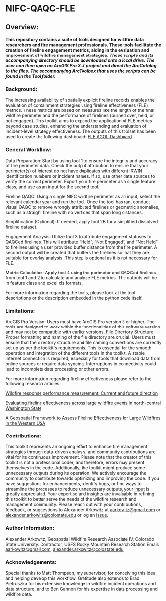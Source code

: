# NIFC-QAQC-FLE
## Overview:
#### This repository contains a suite of tools designed for wildfire data researchers and fire management professionals.  These tools facilitate the creation of fireline engagement metrics, aiding in the evaluation and improvement of wildfire management strategies. *These scripts and its accompanying directory should be downloaded onto a local drive. The user can then open an ArcGIS Pro 3.X project and direct the ArcCatalog to the files. The accompanying ArcToolbox that uses the scripts can be found in the Tool folder.*


### Background:
The increasing availability of spatially explicit fireline records enables the evaluation of containment strategies using fireline effectiveness (FLE) metrics. These metrics are based on measures like the length of the final wildfire perimeter and the performance of firelines (burned over, held, or not engaged). This toolkit aims to expand the application of FLE metrics beyond case studies, enhancing the understanding and evaluation of incident-level strategy effectiveness. The outputs of this toolset has been used to create the following dashboard: [FLE AGOL Dashboard](https://csurams.maps.arcgis.com/apps/dashboards/4ba7dbbc420b401192b880c32ce7be6f "FLE AGOL Dashboard")

### General Workflow:
Data Preparation: Start by using tool 1 to ensure the integrity and accuracy of fire perimeter data. Check the output attribution to ensure that your perimeter(s) of interest do not have duplicates with different IRWIN identification numbers or incident names. If so, use other data sources to verify the correct perimeter. Export your fire perimeter as a single feature class, and use as an input for the second tool.

Fireline QAQC: Using a single NIFC wildfire perimeter as an input, select the relevant calendar year and run the tool. Once the tool has ran, conduct visual QAQC to remove wrongly attributed firelines or geometric anomalies, such as a straight fireline with no vertices that span long distances.

Simplification (Optional): If needed, apply tool 2B for a simplified dissolved fireline dataset.

Engagement Analysis: Utilize tool 3 to attribute engagement statuses to QAQCed firelines. This will attribute “Held”, “Not Engaged”, and “Not Held” to firelines using a user provided buffer distance from the fire perimeter. A second output will be created that buffers the firelines so that they are suitable for overlay analysis. This step is optional as it is not necessary for FLE.

Metric Calculation: Apply tool 4 using the perimeter and QAQCed firelines from tool 1 and 2 to calculate and analyze FLE metrics. The outputs will be in feature class and excel xls formats. 

For more information regarding the tools, please look at the tool descriptions or the description embedded in the python code itself.


### Limitations:
ArcGIS Pro Version: Users must have ArcGIS Pro version 3 or higher. The tools are designed to work within the functionalities of this software version and may not be compatible with earlier versions.
File Directory Structure: Proper formatting and naming of the file directory are crucial. 
Users must ensure that the directory structure and file naming conventions are correctly set up as per the toolkit's requirements. This is essential for the smooth operation and integration of the different tools in the toolkit.
A stable internet connection is required, especially for tools that download data from online sources or require data syncing. Interruptions in connectivity could lead to incomplete data processing or other errors.

For more information regarding fireline effectiveness please refer to the following research articles:

[Wildfire response performance measurement: Current and future direction](https://www.fs.usda.gov/research/treesearch/56495 "Wildfire response performance measurement: Current and future direction")

[Evaluating fireline effectiveness across large wildfire events in north-central Washington State](https://fireecology.springeropen.com/articles/10.1186/s42408-023-00167-6 "Evaluating fireline effectiveness across large wildfire events in north-central Washington State")

[A Geospatial Framework to Assess Fireline Effectiveness for Large Wildfires in the Western USA](https://www.mdpi.com/2571-6255/3/3/43 "A Geospatial Framework to Assess Fireline Effectiveness for Large Wildfires in the Western USA")


### Contributions:
This toolkit represents an ongoing effort to enhance fire management strategies through data-driven analysis, and community contributions are vital for its continuous improvement. Please note that the creator of this toolkit is not a professional coder, and therefore, errors may present themselves in the code. Additionally, the toolkit might produce some unnecessary outputs during its operation. We actively encourage the community to contribute towards optimizing and improving the code. If you have suggestions for enhancements, identify bugs, or find ways to streamline the processes to reduce unnecessary outputs, your [input](https://github.com/aarkow/NIFC-QAQC-FLE/issues) is greatly appreciated. Your expertise and insights are invaluable in refining this toolkit to better serve the needs of the wildfire research and management community. Please reach out with your contributions, feedback, or suggestions to Alexander Arkowitz at aarkowitz@gmail.com or alexander.arkowitz@colostate.edu or log an [issue](https://github.com/aarkow/NIFC-QAQC-FLE/issues).

### Author Information:
Alexander Arkowitz, Geospatial Wildfire Research Associate IV, Colorado State University. Contractor, USFS Rocky Mountain Research Station
Email: aarkowitz@gmail.com, alexander.arkowitz@colostate.edu

### Acknowledgements:
Special thanks to Matt Thompson, my supervisor, for conceiving this idea and helping develop this workflow.  Gratitude also extends to Brad Pietruszka for his extensive knowledge in wildfire incident operations and data structure, and to Ben Gannon for his expertise in data processing and wildfire data.
